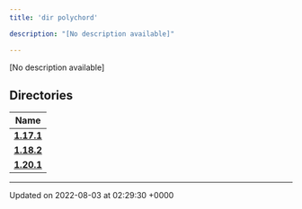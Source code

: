 ```yaml
---
title: 'dir polychord'

description: "[No description available]"

---
```







[No description available]

## Directories

| Name           |
| -------------- |
| **[1.17.1](/documentation/code/gambit_sphinx/files/dir_7f63617121156b64dc906bee52c06e1e/#dir-1.17.1)**  |
| **[1.18.2](/documentation/code/gambit_sphinx/files/dir_1be749cb9cddbb8deefe38ef8297a21a/#dir-1.18.2)**  |
| **[1.20.1](/documentation/code/gambit_sphinx/files/dir_f4594c1bc7e5099f29f411d30112926c/#dir-1.20.1)**  |






-------------------------------

Updated on 2022-08-03 at 02:29:30 +0000
